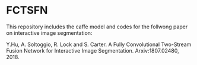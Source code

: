 # FCTSFN

This repository includes the caffe model and codes for the follwong paper on interactive image segmentation:

Y.Hu, A. Soltoggio, R. Lock and S. Carter. A Fully Convolutional Two-Stream Fusion Network for Interactive Image Segmentation. Arxiv:1807.02480, 2018. 
